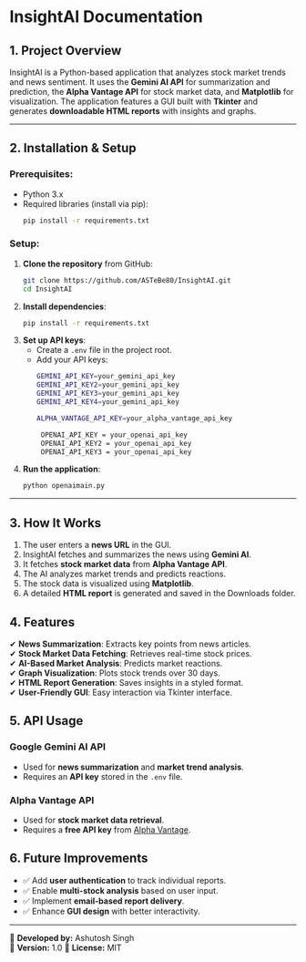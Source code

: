 # InsightAI Documentation

## 1. Project Overview
InsightAI is a Python-based application that analyzes stock market trends and news sentiment. It uses the **Gemini AI API** for summarization and prediction, the **Alpha Vantage API** for stock market data, and **Matplotlib** for visualization. The application features a GUI built with **Tkinter** and generates **downloadable HTML reports** with insights and graphs.

---

## **2. Installation & Setup**  

### **Prerequisites:**  
- Python 3.x  
- Required libraries (install via pip):  
  ```sh
  pip install -r requirements.txt
  ```  

### **Setup:**  
1. **Clone the repository** from GitHub:  
   ```sh
   git clone https://github.com/ASTeBe80/InsightAI.git
   cd InsightAI
   ```  
2. **Install dependencies**:  
   ```sh
   pip install -r requirements.txt
   ```  
3. **Set up API keys**:  
   - Create a `.env` file in the project root.  
   - Add your API keys:  
     ```sh
     GEMINI_API_KEY=your_gemini_api_key
     GEMINI_API_KEY2=your_gemini_api_key
     GEMINI_API_KEY3=your_gemini_api_key
     GEMINI_API_KEY4=your_gemini_api_key

     ALPHA_VANTAGE_API_KEY=your_alpha_vantage_api_key

      OPENAI_API_KEY = your_openai_api_key
      OPENAI_API_KEY2 = your_openai_api_key
      OPENAI_API_KEY3 = your_openai_api_key
     ```  
4. **Run the application**:  
   ```sh
   python openaimain.py
   ```

---

## 3. How It Works
1. The user enters a **news URL** in the GUI.
2. InsightAI fetches and summarizes the news using **Gemini AI**.
3. It fetches **stock market data** from **Alpha Vantage API**.
4. The AI analyzes market trends and predicts reactions.
5. The stock data is visualized using **Matplotlib**.
6. A detailed **HTML report** is generated and saved in the Downloads folder.

## 4. Features
✔ **News Summarization**: Extracts key points from news articles.  
✔ **Stock Market Data Fetching**: Retrieves real-time stock prices.  
✔ **AI-Based Market Analysis**: Predicts market reactions.  
✔ **Graph Visualization**: Plots stock trends over 30 days.  
✔ **HTML Report Generation**: Saves insights in a styled format.  
✔ **User-Friendly GUI**: Easy interaction via Tkinter interface.

## 5. API Usage
### Google Gemini AI API
- Used for **news summarization** and **market trend analysis**.
- Requires an **API key** stored in the `.env` file.

### Alpha Vantage API
- Used for **stock market data retrieval**.
- Requires a **free API key** from [Alpha Vantage](https://www.alphavantage.co/).

## 6. Future Improvements
- ✅ Add **user authentication** to track individual reports.
- ✅ Enable **multi-stock analysis** based on user input.
- ✅ Implement **email-based report delivery**.
- ✅ Enhance **GUI design** with better interactivity.

---
📌 **Developed by:** Ashutosh Singh  
📌 **Version:** 1.0
📌 **License:** MIT